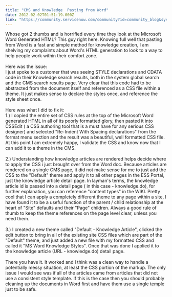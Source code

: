 ```yaml
---
title: "CMS and Knowledge  Pasting from Word"
date: 2012-02-02T01:51:19.000Z
link: "https://community.servicenow.com/community?id=community_blog&sys_id=87cca265dbd0dbc01dcaf3231f9619b9"
---
```

<p>Whose got 2 thumbs and is horrified every time they look at the Microsoft Word Generated HTML? This guy right here. Knowing full well that pasting from Word is a fast and simple method for knowledge creation, I am shelving my complaints about Word's HTML generation to look to a way to help people work within their comfort zone.<br /><br />Here was the issue:<br />I just spoke to a customer that was seeing STYLE declarations and CDATA code in their Knowledge search results, both in the system global search and the CMS search results page. Very clear that this code had to be abstracted from the document itself and referenced as a CSS file within a theme. It just makes sense to declare the styles once, and reference the style sheet once.<br /><br />Here was what I did to fix it:<br />1.) I copied the entire set of CSS rules at the top of the Microsoft Word generated HTML in all of its poorly formatted glory, then pasted it into CSSEdit ( a CSS authoring tool that is a must have for any serious CSS designer) and selected "Re-Indent With Spacing declarations" from the format menu section and the result was a beautiful, well formatted CSS file. At this point I am extremely happy, I validate the CSS and know now that I can add it to a theme in the CMS.<br /><br />2.) Understanding how knowledge articles are rendered helps decide where to apply the CSS i just brought over from the Word doc. Because articles are rendered on a single CMS page, it did not make sense for me to just add the CSS to the "Default" theme and apply it to all other pages in the ESS Portal, just the knowledge article detail page. In layman's terms, the knowledge article id is passed into a detail page ( in this case - knowledge.do), for further explanation, you can reference "content types" in the WIKI. Pretty cool that I can apply a completely different theme to any page within a site, I have found it to be a useful function of the parent / child relationship at the heart of "Site" defaults and their "Page" children. Always a good rule of thumb to keep the theme references on the page level clear, unless you need them.<br /><br />3.) I created a new theme called "Default - Knowledge Article", clicked the edit button to bring in all of the existing site CSS files which are part of the "Default" theme, and just added a new file with my formatted CSS and called it "MS Word Knowledge Styles". Once that was done I applied it to the knowledge article (URL - knowledge.do) detail page.<br /><br />There you have it. It worked and I think was a clean way to handle a potentially messy situation, at least the CSS portion of the markup. The only issue I would see was if all of the articles came from articles that did not use a consistent style template. If this is the case then you should probably cleaning up the documents in Word first and have them use a single temple just to be safe.</p>